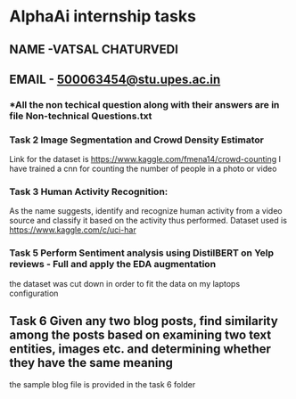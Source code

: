 # AlphaAi internship tasks

## NAME -VATSAL CHATURVEDI
## EMAIL - 500063454@stu.upes.ac.in

### *All the non techical question along with their answers are in file Non-technical Questions.txt

### Task 2  Image Segmentation and Crowd Density Estimator
Link for the dataset is https://www.kaggle.com/fmena14/crowd-counting
I have trained a cnn for counting the number of people in a photo or video

### Task 3 Human Activity Recognition:
As the name suggests, identify and recognize human activity from a video source and classify it based on the activity thus performed.
Dataset used is https://www.kaggle.com/c/uci-har

### Task 5 Perform Sentiment analysis using DistilBERT on Yelp reviews - Full and apply the EDA augmentation
the dataset was cut down in order to fit the data on my laptops configuration

## Task 6  Given any two blog posts, find similarity among the posts based on examining two text entities, images etc. and determining whether they have the same meaning
the sample blog file is provided in the task 6 folder

